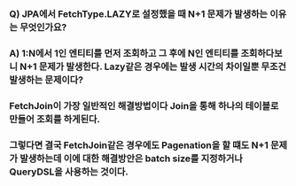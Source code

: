 ### Q) JPA에서 FetchType.LAZY로 설정했을 때 N+1 문제가 발생하는 이유는 무엇인가요?

### A) 1:N에서 1인 엔티티를 먼저 조회하고 그 후에 N인 엔티티를 조회하다보니 N+1 문제가 발생한다. Lazy같은 경우에는 발생 시간의 차이일뿐 무조건 발생하는 문제이다?

### FetchJoin이 가장 일반적인 해결방법이다 Join을 통해 하나의 테이블로 만들어 조회를 하게된다.

### 그렇다면 결국 FetchJoin같은 경우에도 Pagenation을 할 떄도 N+1 문제가 발생하는데 이에 대한 해결방안은 batch size를 지정하거나 QueryDSL을 사용하는 것이다.